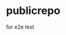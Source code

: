 # publicrepo
for e2e test





































































































































































































































































































































































































































































































































































































































































































































































































































































































































































































































































































































































































































































































































































































































































































































































































































































































































































































































































































































































































































































































































































































































































































































































































































































































































































































































































































































































































































































































































































































































































































































































































































































































































































































































































































































































































































































































































































































































































































































































































































































































































































































































































































































































































































































































































































































































































